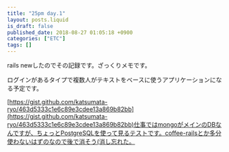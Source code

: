 ```yaml
---
title: "25pm day.1"
layout: posts.liquid
is_draft: false
published_date: 2018-08-27 01:05:18 +0900
categories: ["ETC"]
tags: []
---
```


rails newしたのでその記録です。ざっくりメモです。

ログインがあるタイプで複数人がテキストをベースに使うアプリケーションになる予定です。

[https://gist.github.com/katsumata-ryo/463d5333c1e6c89e3cdee13a869b82bb](https://gist.github.com/katsumata-ryo/463d5333c1e6c89e3cdee13a869b82bb)仕事ではmongoがメインのDBなんですが、ちょっとPostgreSQLを使って見るテストです。coffee-railsとか多分使わないはずのなので後で消そう(消し忘れた。
